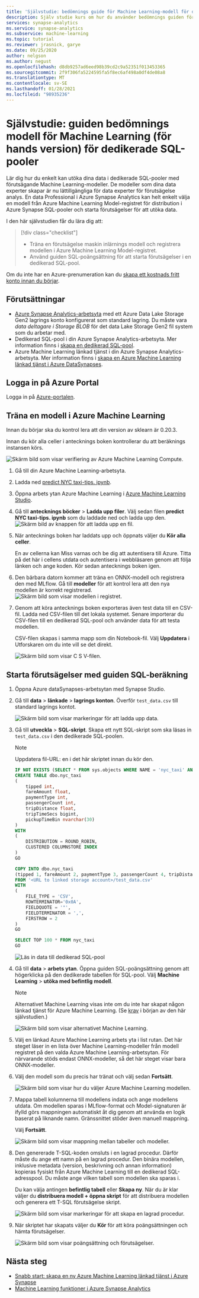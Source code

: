 ```yaml
---
title: 'Självstudie: bedömnings guide för Machine Learning-modell för dedikerade SQL-pooler'
description: Själv studie kurs om hur du använder bedömnings guiden för Machine Learning-modeller för att utöka data i dedikerade SQL-pooler.
services: synapse-analytics
ms.service: synapse-analytics
ms.subservice: machine-learning
ms.topic: tutorial
ms.reviewer: jrasnick, garye
ms.date: 09/25/2020
author: nelgson
ms.author: negust
ms.openlocfilehash: d8db9257ad6eed98b39cd2c9a52351f013453365
ms.sourcegitcommit: 2f9f306fa5224595fa5f8ec6af498a0df4de08a8
ms.translationtype: MT
ms.contentlocale: sv-SE
ms.lasthandoff: 01/28/2021
ms.locfileid: "98935236"
---
```

# <a name="tutorial-machine-learning-model-scoring-wizard-preview-for-dedicated-sql-pools"></a>Självstudie: guiden bedömnings modell för Machine Learning (för hands version) för dedikerade SQL-pooler

Lär dig hur du enkelt kan utöka dina data i dedikerade SQL-pooler med förutsägande Machine Learning-modeller. De modeller som dina data experter skapar är nu lättillgängliga för data experter för förutsägelse analys. En data Professional i Azure Synapse Analytics kan helt enkelt välja en modell från Azure Machine Learning Model-registret för distribution i Azure Synapse SQL-pooler och starta förutsägelser för att utöka data.

I den här självstudien får du lära dig att:

> [!div class="checklist"]
> - Träna en förutsägelse maskin inlärnings modell och registrera modellen i Azure Machine Learning Model-registret.
> - Använd guiden SQL-poängsättning för att starta förutsägelser i en dedikerad SQL-pool.

Om du inte har en Azure-prenumeration kan du [skapa ett kostnads fritt konto innan du börjar](https://azure.microsoft.com/free/).

## <a name="prerequisites"></a>Förutsättningar

- [Azure Synapse Analytics-arbetsyta](../get-started-create-workspace.md) med ett Azure Data Lake Storage Gen2 lagrings konto konfigurerat som standard lagring. Du måste vara *data deltagare i Storage BLOB* för det data Lake Storage Gen2 fil system som du arbetar med.
- Dedikerad SQL-pool i din Azure Synapse Analytics-arbetsyta. Mer information finns i [skapa en dedikerad SQL-pool](../quickstart-create-sql-pool-studio.md).
- Azure Machine Learning länkad tjänst i din Azure Synapse Analytics-arbetsyta. Mer information finns i [skapa en Azure Machine Learning länkad tjänst i Azure DataSynapses](quickstart-integrate-azure-machine-learning.md).

## <a name="sign-in-to-the-azure-portal"></a>Logga in på Azure Portal

Logga in på [Azure-portalen](https://portal.azure.com/).

## <a name="train-a-model-in-azure-machine-learning"></a>Träna en modell i Azure Machine Learning

Innan du börjar ska du kontrol lera att din version av sklearn är 0.20.3.

Innan du kör alla celler i antecknings boken kontrollerar du att beräknings instansen körs.

![Skärm bild som visar verifiering av Azure Machine Learning Compute.](media/tutorial-sql-pool-model-scoring-wizard/tutorial-sql-scoring-wizard-train-00b.png)

1. Gå till din Azure Machine Learning-arbetsyta.

1. Ladda ned [predict NYC taxi-tips. ipynb](https://go.microsoft.com/fwlink/?linkid=2144301).

1. Öppna arbets ytan Azure Machine Learning i [Azure Machine Learning Studio](https://ml.azure.com).

1. Gå till **antecknings böcker**  >  **Ladda upp filer**. Välj sedan filen **predict NYC taxi-tips. ipynb** som du laddade ned och ladda upp den.
   ![Skärm bild av knappen för att ladda upp en fil.](media/tutorial-sql-pool-model-scoring-wizard/tutorial-sql-scoring-wizard-train-00a.png)

1. När antecknings boken har laddats upp och öppnats väljer du **Kör alla celler**.

   En av cellerna kan Miss varnas och be dig att autentisera till Azure. Titta på det här i cellens utdata och autentisera i webbläsaren genom att följa länken och ange koden. Kör sedan antecknings boken igen.

1. Den bärbara datorn kommer att träna en ONNX-modell och registrera den med MLflow. Gå till **modeller** för att kontrol lera att den nya modellen är korrekt registrerad.
   ![Skärm bild som visar modellen i registret.](media/tutorial-sql-pool-model-scoring-wizard/tutorial-sql-scoring-wizard-train-00c.png)

1. Genom att köra antecknings boken exporteras även test data till en CSV-fil. Ladda ned CSV-filen till det lokala systemet. Senare importerar du CSV-filen till en dedikerad SQL-pool och använder data för att testa modellen.

   CSV-filen skapas i samma mapp som din Notebook-fil. Välj **Uppdatera** i Utforskaren om du inte vill se det direkt.

   ![Skärm bild som visar C S V-filen.](media/tutorial-sql-pool-model-scoring-wizard/tutorial-sql-scoring-wizard-train-00d.png)

## <a name="launch-predictions-with-the-sql-scoring-wizard"></a>Starta förutsägelser med guiden SQL-beräkning

1. Öppna Azure dataSynapses-arbetsytan med Synapse Studio.

1. Gå till **data**  >  **länkade**  >  **lagrings konton**. Överför `test_data.csv` till standard lagrings kontot.

   ![Skärm bild som visar markeringar för att ladda upp data.](media/tutorial-sql-pool-model-scoring-wizard/tutorial-sql-scoring-wizard-00a.png)

1. Gå till **utveckla**  >  **SQL-skript**. Skapa ett nytt SQL-skript som ska läsas in `test_data.csv` i den dedikerade SQL-poolen.

   > [!NOTE]
   > Uppdatera fil-URL: en i det här skriptet innan du kör den.

   ```SQL
   IF NOT EXISTS (SELECT * FROM sys.objects WHERE NAME = 'nyc_taxi' AND TYPE = 'U')
   CREATE TABLE dbo.nyc_taxi
   (
       tipped int,
       fareAmount float,
       paymentType int,
       passengerCount int,
       tripDistance float,
       tripTimeSecs bigint,
       pickupTimeBin nvarchar(30)
   )
   WITH
   (
       DISTRIBUTION = ROUND_ROBIN,
       CLUSTERED COLUMNSTORE INDEX
   )
   GO
   
   COPY INTO dbo.nyc_taxi
   (tipped 1, fareAmount 2, paymentType 3, passengerCount 4, tripDistance 5, tripTimeSecs 6, pickupTimeBin 7)
   FROM '<URL to linked storage account>/test_data.csv'
   WITH
   (
       FILE_TYPE = 'CSV',
       ROWTERMINATOR='0x0A',
       FIELDQUOTE = '"',
       FIELDTERMINATOR = ',',
       FIRSTROW = 2
   )
   GO
   
   SELECT TOP 100 * FROM nyc_taxi
   GO
   ```

   ![Läs in data till dedikerad SQL-pool](media/tutorial-sql-pool-model-scoring-wizard/tutorial-sql-scoring-wizard-00b.png)

1. Gå till **data**  >  **arbets ytan**. Öppna guiden SQL-poängsättning genom att högerklicka på den dedikerade tabellen för SQL-pool. Välj **Machine Learning**  >  **utöka med befintlig modell**.

   > [!NOTE]
   > Alternativet Machine Learning visas inte om du inte har skapat någon länkad tjänst för Azure Machine Learning. (Se [krav](#prerequisites) i början av den här självstudien.)

   ![Skärm bild som visar alternativet Machine Learning.](media/tutorial-sql-pool-model-scoring-wizard/tutorial-sql-scoring-wizard-00c.png)

1. Välj en länkad Azure Machine Learning arbets yta i list rutan. Det här steget läser in en lista över Machine Learning-modeller från modell registret på den valda Azure Machine Learning-arbetsytan. För närvarande stöds endast ONNX-modeller, så det här steget visar bara ONNX-modeller.

1. Välj den modell som du precis har tränat och välj sedan **Fortsätt**.

   ![Skärm bild som visar hur du väljer Azure Machine Learning modellen.](media/tutorial-sql-pool-model-scoring-wizard/tutorial-sql-scoring-wizard-00d.png)

1. Mappa tabell kolumnerna till modellens indata och ange modellens utdata. Om modellen sparas i MLflow-format och Model-signaturen är ifylld görs mappningen automatiskt åt dig genom att använda en logik baserat på liknande namn. Gränssnittet stöder även manuell mappning.

   Välj **Fortsätt**.

   ![Skärm bild som visar mappning mellan tabeller och modeller.](media/tutorial-sql-pool-model-scoring-wizard/tutorial-sql-scoring-wizard-00e.png)

1. Den genererade T-SQL-koden omsluts i en lagrad procedur. Därför måste du ange ett namn på en lagrad procedur. Den binära modellen, inklusive metadata (version, beskrivning och annan information) kopieras fysiskt från Azure Machine Learning till en dedikerad SQL-adresspool. Du måste ange vilken tabell som modellen ska sparas i. 

   Du kan välja antingen **befintlig tabell** eller **Skapa ny**. När du är klar väljer du **distribuera modell + öppna skript** för att distribuera modellen och generera ett T-SQL förutsägelse skript.

   ![Skärm bild som visar markeringar för att skapa en lagrad procedur.](media/tutorial-sql-pool-model-scoring-wizard/tutorial-sql-scoring-wizard-00f.png)

1. När skriptet har skapats väljer du **Kör** för att köra poängsättningen och hämta förutsägelser.

   ![Skärm bild som visar poängsättning och förutsägelser.](media/tutorial-sql-pool-model-scoring-wizard/tutorial-sql-scoring-wizard-00g.png)

## <a name="next-steps"></a>Nästa steg

- [Snabb start: skapa en ny Azure Machine Learning länkad tjänst i Azure Synapse](quickstart-integrate-azure-machine-learning.md)
- [Machine Learning funktioner i Azure Synapse Analytics](what-is-machine-learning.md)
